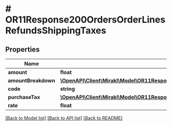 # # OR11Response200OrdersOrderLinesRefundsShippingTaxes

## Properties

Name | Type | Description | Notes
------------ | ------------- | ------------- | -------------
**amount** | **float** | Tax amount | [optional]
**amountBreakdown** | [**\OpenAPI\Client\Mirakl\Model\OR11Response200OrdersOrderLinesRefundsShippingTaxesAmountBreakdown**](OR11Response200OrdersOrderLinesRefundsShippingTaxesAmountBreakdown.md) |  | [optional]
**code** | **string** | Tax code | [optional]
**purchaseTax** | [**\OpenAPI\Client\Mirakl\Model\OR11Response200OrdersOrderLinesRefundsShippingTaxesPurchaseTax**](OR11Response200OrdersOrderLinesRefundsShippingTaxesPurchaseTax.md) |  | [optional]
**rate** | **float** | Tax rate | [optional]

[[Back to Model list]](../../README.md#models) [[Back to API list]](../../README.md#endpoints) [[Back to README]](../../README.md)
